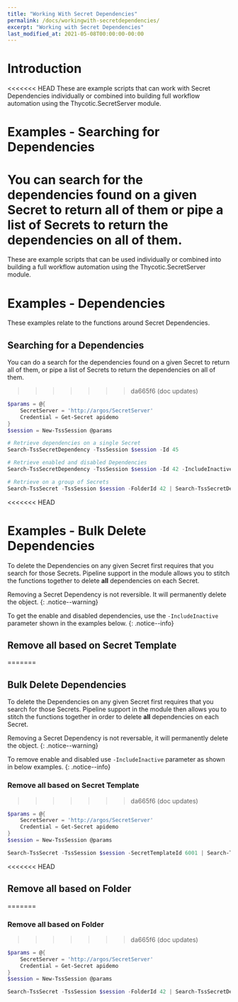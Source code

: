 ```yaml
---
title: "Working With Secret Dependencies"
permalink: /docs/workingwith-secretdependencies/
excerpt: "Working with Secret Dependencies"
last_modified_at: 2021-05-08T00:00:00-00:00
---
```


# Introduction

<<<<<<< HEAD
These are example scripts that can work with Secret Dependencies individually or combined into building full workflow automation using the Thycotic.SecretServer module.

# Examples - Searching for Dependencies

You can search for the dependencies found on a given Secret to return all of them or pipe a list of Secrets to return the dependencies on all of them.
=======
These are example scripts that can be used individually or combined into building a full workflow automation using the Thycotic.SecretServer module.

# Examples - Dependencies

These examples relate to the functions around Secret Dependencies.

## Searching for a Dependencies

You can do a search for the dependencies found on a given Secret to return all of them, or pipe a list of Secrets to return the dependencies on all of them.
>>>>>>> da665f6 (doc updates)

```powershell
$params = @{
    SecretServer = 'http://argos/SecretServer'
    Credential = Get-Secret apidemo
}
$session = New-TssSession @params

# Retrieve dependencies on a single Secret
Search-TssSecretDependency -TssSession $session -Id 45

# Retrieve enabled and disabled Dependencies
Search-TssSecretDependency -TssSession $session -Id 42 -IncludeInactive

# Retrieve on a group of Secrets
Search-TssSecret -TssSession $session -FolderId 42 | Search-TssSecretDependency -TssSession $session
```

<<<<<<< HEAD
# Examples - Bulk Delete Dependencies

To delete the Dependencies on any given Secret first requires that you search for those Secrets. Pipeline support in the module allows you to stitch the functions together to delete **all** dependencies on each Secret.

Removing a Secret Dependency is not reversible. It will permanently delete the object.
{: .notice--warning}

To get the enable and disabled dependencies, use the `-IncludeInactive` parameter shown in the examples below.
{: .notice--info}

## Remove all based on Secret Template
=======
## Bulk Delete Dependencies

To delete the Dependencies on any given Secret first requires that you search for those Secrets. Pipeline support in the module then allows you to stitch the functions together in order to delete **all** dependencies on each Secret.

Removing a Secret Dependency is not reversable, it will permanently delete the object.
{: .notice--warning}

To remove enable and disabled use `-IncludeInactive` parameter as shown in below examples.
{: .notice--info}

### Remove all based on Secret Template
>>>>>>> da665f6 (doc updates)

```powershell
$params = @{
    SecretServer = 'http://argos/SecretServer'
    Credential = Get-Secret apidemo
}
$session = New-TssSession @params

Search-TssSecret -TssSession $session -SecretTemplateId 6001 | Search-TssSecretDependency -TssSession $session -IncludeInactive -WarningAction SilentlyContinue | Remove-TssSecretDependency -TssSession $session -Confirm:$false
```

<<<<<<< HEAD
## Remove all based on Folder
=======
### Remove all based on Folder
>>>>>>> da665f6 (doc updates)

```powershell
$params = @{
    SecretServer = 'http://argos/SecretServer'
    Credential = Get-Secret apidemo
}
$session = New-TssSession @params

Search-TssSecret -TssSession $session -FolderId 42 | Search-TssSecretDependency -TssSession $session -IncludeInactive -WarningAction SilentlyContinue | Remove-TssSecretDependency -TssSession $session -Confirm:$false
```
